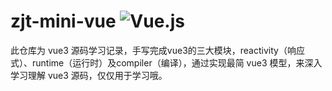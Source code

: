 # zjt-mini-vue ![Vue.js](https://img.shields.io/badge/-Vue.js-%232c3e50?style=flat-square&logo=vuedotjs)
此仓库为 vue3 源码学习记录，手写完成vue3的三大模块，reactivity（响应式）、runtime（运行时）及compiler（编译），通过实现最简 vue3 模型，来深入学习理解 vue3 源码，仅仅用于学习哦。
